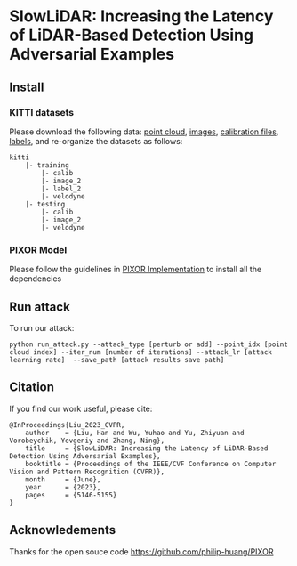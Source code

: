 # SlowLiDAR: Increasing the Latency of LiDAR-Based Detection Using Adversarial Examples

## Install

### KITTI datasets

Please download the following data: [point cloud](https://s3.eu-central-1.amazonaws.com/avg-kitti/data_object_velodyne.zip), [images](https://s3.eu-central-1.amazonaws.com/avg-kitti/data_object_image_2.zip), [calibration files](https://s3.eu-central-1.amazonaws.com/avg-kitti/data_object_calib.zip), [labels](https://s3.eu-central-1.amazonaws.com/avg-kitti/data_object_label_2.zip), and re-organize the datasets as follows:
```
kitti
    |- training
        |- calib 
        |- image_2 
        |- label_2 
        |- velodyne 
    |- testing
        |- calib 
        |- image_2 
        |- velodyne 
```

### PIXOR Model

Please follow the guidelines in [PIXOR Implementation](https://github.com/philip-huang/PIXOR) to install all the dependencies


## Run attack
To run our attack:
```
python run_attack.py --attack_type [perturb or add] --point_idx [point cloud index] --iter_num [number of iterations] --attack_lr [attack learning rate]  --save_path [attack results save path]
```


## Citation
If you find our work useful, please cite:

```
@InProceedings{Liu_2023_CVPR,
    author    = {Liu, Han and Wu, Yuhao and Yu, Zhiyuan and Vorobeychik, Yevgeniy and Zhang, Ning},
    title     = {SlowLiDAR: Increasing the Latency of LiDAR-Based Detection Using Adversarial Examples},
    booktitle = {Proceedings of the IEEE/CVF Conference on Computer Vision and Pattern Recognition (CVPR)},
    month     = {June},
    year      = {2023},
    pages     = {5146-5155}
}
```

## Acknowledements

Thanks for the open souce code https://github.com/philip-huang/PIXOR